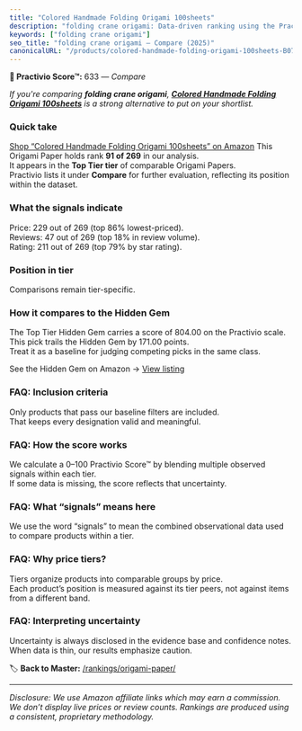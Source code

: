 ```yaml
---
title: "Colored Handmade Folding Origami 100sheets"
description: "folding crane origami: Data-driven ranking using the Practivio Score™. Positioned by quality, value, demand, findability, momentum."
keywords: ["folding crane origami"]
seo_title: "folding crane origami — Compare (2025)"
canonicalURL: "/products/colored-handmade-folding-origami-100sheets-B07NVJFCLX/"
---
```


**🛒 Practivio Score™:** 633 — _Compare_


*If you're comparing **folding crane origami**, **[Colored Handmade Folding Origami 100sheets](https://www.amazon.com/dp/B07NVJFCLX?tag=practivio-20)** is a strong alternative to put on your shortlist.*
### Quick take
[Shop “Colored Handmade Folding Origami 100sheets” on Amazon](https://www.amazon.com/dp/B07NVJFCLX?tag=practivio-20)
This Origami Paper holds rank **91 of 269** in our analysis.  
It appears in the **Top Tier tier** of comparable Origami Papers.  
Practivio lists it under **Compare** for further evaluation, reflecting its position within the dataset.

### What the signals indicate
Price: 229 out of 269 (top 86% lowest-priced).  
Reviews: 47 out of 269 (top 18% in review volume).  
Rating: 211 out of 269 (top 79% by star rating).  

### Position in tier
Comparisons remain tier-specific.

### How it compares to the Hidden Gem
The Top Tier Hidden Gem carries a score of 804.00 on the Practivio scale.  
This pick trails the Hidden Gem by 171.00 points.  
Treat it as a baseline for judging competing picks in the same class.  

See the Hidden Gem on Amazon → [View listing](https://www.amazon.com/dp/B0774HD15D?tag=practivio-20)

### FAQ: Inclusion criteria
Only products that pass our baseline filters are included.  
That keeps every designation valid and meaningful.

### FAQ: How the score works
We calculate a 0–100 Practivio Score™ by blending multiple observed signals within each tier.  
If some data is missing, the score reflects that uncertainty.

### FAQ: What “signals” means here
We use the word “signals” to mean the combined observational data used to compare products within a tier.

### FAQ: Why price tiers?
Tiers organize products into comparable groups by price.  
Each product’s position is measured against its tier peers, not against items from a different band.

### FAQ: Interpreting uncertainty
Uncertainty is always disclosed in the evidence base and confidence notes.  
When data is thin, our results emphasize caution.

<!-- Missing template for Compare/CompareWithinPriceClass -->


🏷️ **Back to Master:** [/rankings/origami-paper/](/rankings/origami-paper/)

---
_Disclosure: We use Amazon affiliate links which may earn a commission. We don’t display live prices or review counts. Rankings are produced using a consistent, proprietary methodology._
